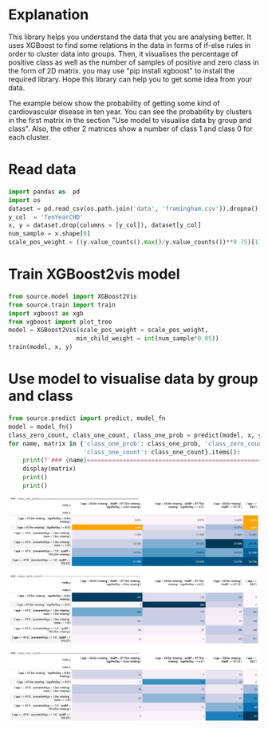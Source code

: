 # Explanation

This library helps you understand the data that you are analysing better. It uses XGBoost to find some relations in the data in forms of if-else rules in order to cluster data into groups. Then, it visualises the percentage of positive class as well as the number of samples of positive and zero class in the form of 2D matrix. you may use "pip install xgboost" to install the required library. Hope this library can help you to get some idea from your data.

The example below show the probability of getting some kind of cardiovascular disease  in ten year. You can see the probability by clusters in the first matrix in the section "Use model to visualise data by group and class". Also, the other 2 matrices show a number of class 1 and class 0 for each cluster.  

# Read data


```python
import pandas as  pd
import os
dataset = pd.read_csv(os.path.join('data', 'framingham.csv')).dropna()
y_col  = 'TenYearCHD'
x, y = dataset.drop(columns = [y_col]), dataset[y_col]
num_sample = x.shape[0]
scale_pos_weight = ((y.value_counts().max()/y.value_counts())**0.75)[1]
```

# Train XGBoost2vis model


```python
from source.model import XGBoost2Vis
from source.train import train
import xgboost as xgb
from xgboost import plot_tree
model = XGBoost2Vis(scale_pos_weight = scale_pos_weight, 
                   min_child_weight = int(num_sample*0.05))
train(model, x, y)
```

# Use model to visualise data by group and class


```python
from source.predict import predict, model_fn
model = model_fn()
class_zero_count, class_one_count, class_one_prob = predict(model, x, y)
for name, matrix in {'class_one_prob': class_one_prob, 'class_zero_count': class_zero_count, 
                     'class_one_count': class_one_count}.items():
    print(f'### {name}=================================================================')
    display(matrix)
    print()
    print()
```
![result](image/result.png)
